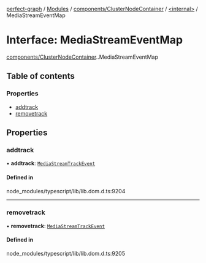 [perfect-graph](../README.md) / [Modules](../modules.md) / [components/ClusterNodeContainer](../modules/components_ClusterNodeContainer.md) / [<internal\>](../modules/components_ClusterNodeContainer._internal_.md) / MediaStreamEventMap

# Interface: MediaStreamEventMap

[components/ClusterNodeContainer](../modules/components_ClusterNodeContainer.md).[<internal>](../modules/components_ClusterNodeContainer._internal_.md).MediaStreamEventMap

## Table of contents

### Properties

- [addtrack](components_ClusterNodeContainer._internal_.MediaStreamEventMap.md#addtrack)
- [removetrack](components_ClusterNodeContainer._internal_.MediaStreamEventMap.md#removetrack)

## Properties

### addtrack

• **addtrack**: [`MediaStreamTrackEvent`](../modules/components_ClusterNodeContainer._internal_.md#mediastreamtrackevent)

#### Defined in

node_modules/typescript/lib/lib.dom.d.ts:9204

___

### removetrack

• **removetrack**: [`MediaStreamTrackEvent`](../modules/components_ClusterNodeContainer._internal_.md#mediastreamtrackevent)

#### Defined in

node_modules/typescript/lib/lib.dom.d.ts:9205
